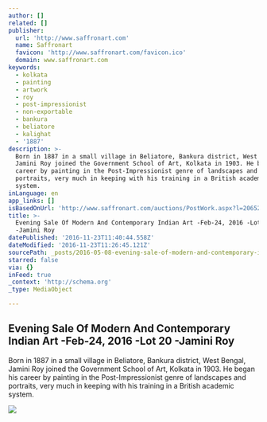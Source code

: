 ```yaml
---
author: []
related: []
publisher:
  url: 'http://www.saffronart.com'
  name: Saffronart
  favicon: 'http://www.saffronart.com/favicon.ico'
  domain: www.saffronart.com
keywords:
  - kolkata
  - painting
  - artwork
  - roy
  - post-impressionist
  - non-exportable
  - bankura
  - beliatore
  - kalighat
  - '1887'
description: >-
  Born in 1887 in a small village in Beliatore, Bankura district, West Bengal,
  Jamini Roy joined the Government School of Art, Kolkata in 1903. He began his
  career by painting in the Post-Impressionist genre of landscapes and
  portraits, very much in keeping with his training in a British academic
  system.
inLanguage: en
app_links: []
isBasedOnUrl: 'http://www.saffronart.com/auctions/PostWork.aspx?l=20652'
title: >-
  Evening Sale Of Modern And Contemporary Indian Art -Feb-24, 2016 -Lot 20
  -Jamini Roy
datePublished: '2016-11-23T11:40:44.558Z'
dateModified: '2016-11-23T11:26:45.121Z'
sourcePath: _posts/2016-05-08-evening-sale-of-modern-and-contemporary-indian-art-feb-24.md
starred: false
via: {}
inFeed: true
_context: 'http://schema.org'
_type: MediaObject

---
```

<article style=""><h1>Evening Sale Of Modern And Contemporary Indian Art -Feb-24, 2016 -Lot 20 -Jamini Roy</h1><p>Born in 1887 in a small village in Beliatore, Bankura district, West Bengal, Jamini Roy joined the Government School of Art, Kolkata in 1903. He began his career by painting in the Post-Impressionist genre of landscapes and portraits, very much in keeping with his training in a British academic system.</p><img src="http://mediacloud.saffronart.com/auctions/2016/feblive/jaminir_1602live_27543_big.jpg" /></article>